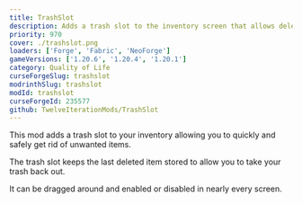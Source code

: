 ```yaml
---
title: TrashSlot
description: Adds a trash slot to the inventory screen that allows deletion of unwanted items.
priority: 970
cover: ./trashslot.png
loaders: ['Forge', 'Fabric', 'NeoForge']
gameVersions: ['1.20.6', '1.20.4', '1.20.1']
category: Quality of Life
curseForgeSlug: trashslot
modrinthSlug: trashslot
modId: trashslot
curseForgeId: 235577
github: TwelveIterationMods/TrashSlot
---
```


This mod adds a trash slot to your inventory allowing you to quickly and safely get rid of unwanted items.

The trash slot keeps the last deleted item stored to allow you to take your trash back out.

It can be dragged around and enabled or disabled in nearly every screen.
